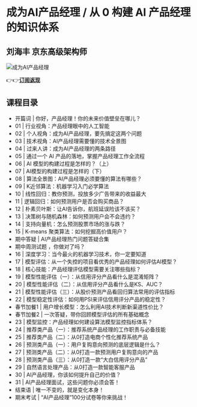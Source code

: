 成为AI产品经理 / 从 0 构建 AI 产品经理的知识体系
==============================

刘海丰 **京东高级架构师**
---------------

![成为AI产品经理](https://www.geekgay.com/storage/geek/geek_fa277bb96a154782e0910e86bf6adeac.jpg)  
  
👉👉[**订阅返现**](https://time.geekbang.org/column/intro/100066601?code=TWhLjQMnkp6QEIixQriQSOUcG4OkvVOWQoybH92BuZ8%3D "成为AI产品经理")  
  
课程目录
----

  
  
- 开篇词 | 你好，产品经理！你的未来价值壁垒在哪儿？
- 01 | 行业视角：产品经理眼中的人工智能
- 02 | 个人视角：成为AI产品经理，要先搞定这两个问题
- 03 | 技术视角：AI产品经理需要懂的技术全景图
- 04 | 过来人讲：成为AI产品经理的两条路径
- 05 | 通过一个 AI 产品的落地，掌握产品经理工作全流程
- 06 | AI 模型的构建过程是怎样的？（上）
- 07 | AI模型的构建过程是怎样的（下）
- 08 | 算法全景图：AI产品经理必须要懂的算法有哪些？
- 09 | K近邻算法：机器学习入门必学算法
- 10 | 线性回归：教你预测，投放多少广告带来的收益最大
- 11 | 逻辑回归：如何预测用户是否会购买商品？
- 12 | 朴素贝叶斯：让AI告诉你，航班延误险该不该买？
- 13 | 决策树与随机森林：如何预测用户会不会违约？
- 14 | 支持向量机：怎么预测股票市场的涨与跌？
- 15 | K-means 聚类算法：如何挖掘高价值用户？
- 期中答疑 | AI产品经理热门问题答疑合集
- 期中周测试题 ，你做对了吗？
- 16 | 深度学习：当今最火的机器学习技术，你一定要知道
- 17 | 模型评估：从一个失控的项目看优秀的产品经理如何评估AI模型？
- 18 | 核心技能：产品经理评估模型需要关注哪些指标？
- 19 | 模型性能评估（一）：从信用评分产品看什么是混淆矩阵？
- 20 | 模型性能评估（二）：从信用评分产品看什么是KS、AUC？
- 21 | 模型性能评估（三）：从股价预测产品看回归算法常用的评估指标
- 22 | 模型稳定性评估：如何用PSI来评估信用评分产品的稳定性？
- 春节加餐1 | 用户增长模型：怎么利用AI技术判断新渠道性价比？
- 春节加餐2 | 一次答疑，带你回顾模型评估的所有基础概念
- 23 | 模型监控：产品经理如何建设算法模型监控指标体系？
- 24 | 推荐类产品（一）：推荐系统产品经理的工作职责与必备技能
- 25 | 推荐类产品（二）：从0打造电商个性化推荐系统产品
- 26 | 预测类产品（一）：用户复购意向预测的底层逻辑是什么？
- 27 | 预测类产品（二）：从0打造一款预测用户复购意向的产品
- 28 | 预测类产品（三）：从0打造一款“大白信用评分产品”
- 29 | 自然语言处理产品：从0打造一款智能客服产品
- 30 | AI产品经理，你该如何提升自己的价值？
- 31 | AI产品经理面试，这些问题你必须会答！
- 结束语 | 唯一不变的，就是变化本身！
- 期末考试 | “AI产品经理”100分试卷等你来挑战！